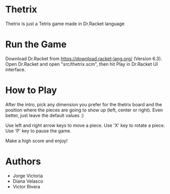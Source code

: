 # Thetrix
Thetrix is just a Tetris game made in Dr.Racket language

# Run the Game
Download Dr.Racket from https://download.racket-lang.org/ (Version 6.3). Open Dr.Racket and open "src/thetrix.scm", then hit Play in Dr.Racket UI interface.

# How to Play
After the intro, pick any dimension you prefer for the thetrix board and the position where the pieces are going to show up (left, center or right). Even better, just leave the default values :)

Use left and right arrow keys to move a piece. Use 'X' key to rotate a piece. Use 'P' key to pause the game.

Make a high score and enjoy!

# Authors
- Jorge Victoria
- Diana Velasco
- Victor Rivera
